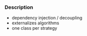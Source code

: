 ### Description

- dependency injection / decoupling
- externalizes algorithms
- one class per strategy
